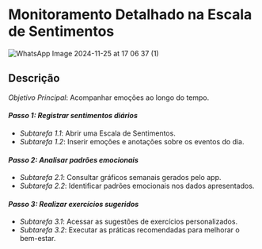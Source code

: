 # Monitoramento Detalhado na Escala de Sentimentos

![WhatsApp Image 2024-11-25 at 17 06 37 (1)](https://github.com/user-attachments/assets/1aeefb53-f4ad-48b0-a77e-36f764f958f5)

## Descrição
*Objetivo Principal*: Acompanhar emoções ao longo do tempo.  

#### *Passo 1: Registrar sentimentos diários*  
- *Subtarefa 1.1*: Abrir uma Escala de Sentimentos.  
- *Subtarefa 1.2*: Inserir emoções e anotações sobre os eventos do dia.  

#### *Passo 2: Analisar padrões emocionais*  
- *Subtarefa 2.1*: Consultar gráficos semanais gerados pelo app.  
- *Subtarefa 2.2*: Identificar padrões emocionais nos dados apresentados.  

#### *Passo 3: Realizar exercícios sugeridos*  
- *Subtarefa 3.1*: Acessar as sugestões de exercícios personalizados.  
- *Subtarefa 3.2*: Executar as práticas recomendadas para melhorar o bem-estar.

